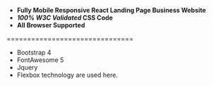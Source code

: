  - **Fully Mobile Responsive React Landing Page Business Website**
 - **_100% W3C Validated_ CSS Code**
 - **All Browser Supported**
 
===============================

- Bootstrap 4
- FontAwesome 5
- Jquery
- Flexbox technology are used here.
